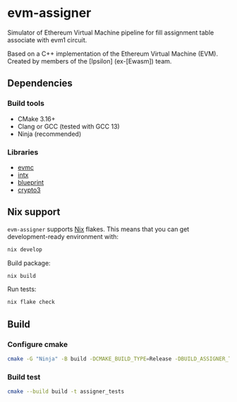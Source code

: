 # evm-assigner

Simulator of Ethereum Virtual Machine pipeline for fill assignment table associate with evm1 circuit.

Based on a C++ implementation of the Ethereum Virtual Machine (EVM).
Created by members of the [Ipsilon] (ex-[Ewasm]) team.

## Dependencies

### Build tools

- CMake 3.16+
- Clang or GCC (tested with GCC 13)
- Ninja (recommended)

### Libraries

- [evmc](https://github.com/ethereum/evmc)
- [intx](https://github.com/chfast/intx)
- [blueprint](https://github.com/NilFoundation/zkllvm-blueprint)
- [crypto3](https://github.com/NilFoundation/crypto3)

## Nix support

`evm-assigner` supports [Nix](https://nixos.org/) flakes. This means that you can get development-ready environment with:

```bash
nix develop
```

Build package:

```bash
nix build
```

Run tests:

```bash
nix flake check
```

## Build

### Configure cmake

```bash
cmake -G "Ninja" -B build -DCMAKE_BUILD_TYPE=Release -DBUILD_ASSIGNER_TESTS=TRUE

```

### Build test

```bash
cmake --build build -t assigner_tests
```
